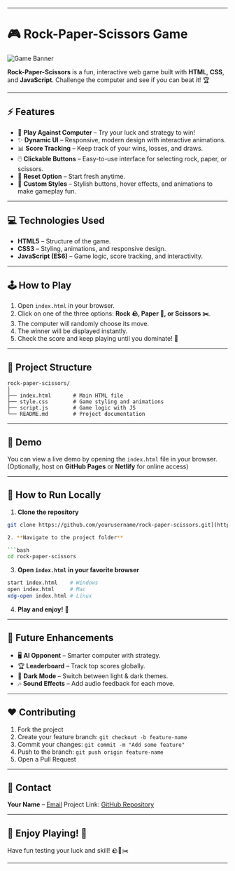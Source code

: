 
---

# 🎮 Rock-Paper-Scissors Game

![Game Banner](https://img.icons8.com/color/96/000000/rock-paper-scissors.png)

**Rock-Paper-Scissors** is a fun, interactive web game built with **HTML**, **CSS**, and **JavaScript**. Challenge the computer and see if you can beat it! 🏆

---

## ⚡ Features

* 🎯 **Play Against Computer** – Try your luck and strategy to win!
* ✨ **Dynamic UI** – Responsive, modern design with interactive animations.
* 📊 **Score Tracking** – Keep track of your wins, losses, and draws.
* 🖱️ **Clickable Buttons** – Easy-to-use interface for selecting rock, paper, or scissors.
* 🔄 **Reset Option** – Start fresh anytime.
* 🎨 **Custom Styles** – Stylish buttons, hover effects, and animations to make gameplay fun.

---

## 💻 Technologies Used

* **HTML5** – Structure of the game.
* **CSS3** – Styling, animations, and responsive design.
* **JavaScript (ES6)** – Game logic, score tracking, and interactivity.

---

## 🕹️ How to Play

1. Open `index.html` in your browser.
2. Click on one of the three options: **Rock 🪨, Paper 📄, or Scissors ✂️**.
3. The computer will randomly choose its move.
4. The winner will be displayed instantly.
5. Check the score and keep playing until you dominate! 🏅

---

## 📁 Project Structure

```
rock-paper-scissors/
│
├── index.html       # Main HTML file
├── style.css        # Game styling and animations
├── script.js        # Game logic with JS
└── README.md        # Project documentation
```

---

## 🎨 Demo

You can view a live demo by opening the `index.html` file in your browser.
(Optionally, host on **GitHub Pages** or **Netlify** for online access)

---

## 🚀 How to Run Locally

1. **Clone the repository**

```bash
git clone https://github.com/yourusername/rock-paper-scissors.git](https://github.com/ayushbhardwaj552/Rock-paper-Scissor```

2. **Navigate to the project folder**

```bash
cd rock-paper-scissors
```

3. **Open `index.html` in your favorite browser**

```bash
start index.html    # Windows
open index.html     # Mac
xdg-open index.html # Linux
```

4. **Play and enjoy!** 🎉

---

## 📌 Future Enhancements

* 🖥️ **AI Opponent** – Smarter computer with strategy.
* 🏆 **Leaderboard** – Track top scores globally.
* 🌙 **Dark Mode** – Switch between light & dark themes.
* 🎶 **Sound Effects** – Add audio feedback for each move.

---

## ❤️ Contributing

1. Fork the project
2. Create your feature branch: `git checkout -b feature-name`
3. Commit your changes: `git commit -m "Add some feature"`
4. Push to the branch: `git push origin feature-name`
5. Open a Pull Request

---

## 📧 Contact

**Your Name** – [Email](ayushbhardwajk@gmail.com)
Project Link: [GitHub Repository](https://github.com/ayushbhardwaj552/Rock-paper-Scissor)

---

## 🌟 Enjoy Playing! 🌟

Have fun testing your luck and skill! 🪨📄✂️

---
